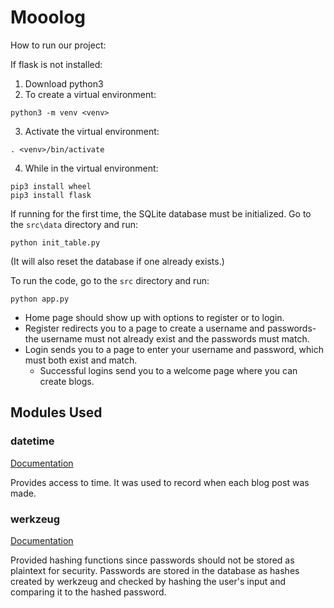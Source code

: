 # Mooolog

How to run our project:

If flask is not installed:
1. Download python3
2. To create a virtual environment:
```
python3 -m venv <venv>
```
3. Activate the virtual environment:
```
. <venv>/bin/activate
```
4. While in the virtual environment:
```
pip3 install wheel
pip3 install flask
```

If running for the first time, the SQLite database must be initialized.
Go to the `src\data` directory and run:
```
python init_table.py
```
(It will also reset the database if one already exists.)

To run the code, go to the `src` directory and run:
```
python app.py
```

- Home page should show up with options to register or to login.
- Register redirects you to a page to create a username and passwords-
  the username must not already exist and the passwords must match.
- Login sends you to a page to enter your username and password,
  which must both exist and match.
	- Successful logins send you to a welcome page where you can
	  create blogs.

## Modules Used

### datetime
[Documentation](https://docs.python.org/3/library/datetime.html)

Provides access to time. 
It was used to record when each blog post was made.

### werkzeug
[Documentation](http://werkzeug.pocoo.org/)

Provided hashing functions since passwords should not be stored as plaintext for security.
Passwords are stored in the database as hashes created by werkzeug and checked by hashing the user's input and comparing it to the hashed password.
